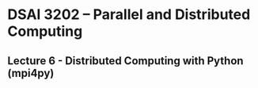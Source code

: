 # DSAI 3202 – Parallel and Distributed Computing  
## Lecture 6 - Distributed Computing with Python (mpi4py)